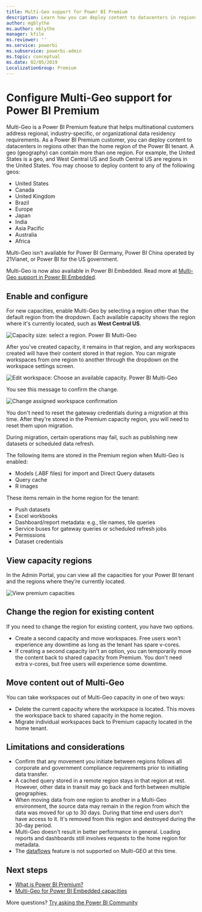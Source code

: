```yaml
---
title: Multi-Geo support for Power BI Premium
description: Learn how you can deploy content to datacenters in regions other than the home region of the Power BI tenant.  
author: mgblythe
ms.author: mblythe
manager: kfile
ms.reviewer: ''
ms.service: powerbi
ms.subservice: powerbi-admin
ms.topic: conceptual
ms.date: 02/05/2019
LocalizationGroup: Premium 
---
```


# Configure Multi-Geo support for Power BI Premium

Multi-Geo is a Power BI Premium feature that helps multinational customers address regional, industry-specific, or organizational data residency requirements. As a Power BI Premium customer, you can deploy content to datacenters in regions other than the home region of the Power BI tenant. A geo (geography) can contain more than one region. For example, the United States is a geo, and West Central US and South Central US are regions in the United States. You may choose to deploy content to any of the following geos:

- United States
- Canada
- United Kingdom
- Brazil
- Europe
- Japan
- India
- Asia Pacific
- Australia
- Africa

Multi-Geo isn't available for Power BI Germany, Power BI China operated by 21Vianet, or Power BI for the US government.

Multi-Geo is now also available in Power BI Embedded. Read more at [Multi-Geo support in Power BI Embedded](developer/embedded-multi-geo.md).

## Enable and configure

For new capacities, enable Multi-Geo by selecting a region other than the default region from the dropdown.  Each available capacity shows the region where it's currently located, such as **West Central US**.

![Capacity size: select a region. Power BI Multi-Geo](media/service-admin-premium-multi-geo/power-bi-multi-geo-capacity-size.png)

After you've created capacity, it remains in that region, and any workspaces created will have their content stored in that region. You can migrate workspaces from one region to another through the dropdown on the workspace settings screen.

![Edit workspace: Choose an available capacity. Power BI Multi-Geo](media/service-admin-premium-multi-geo/power-bi-multi-geo-edit-workspace.png)

You see this message to confirm the change.

![Change assigned workspace confirmation](media/service-admin-premium-multi-geo/power-bi-multi-geo-change-assigned-workspace-capacity.png)

You don't need to reset the gateway credentials during a migration at this time.  After they're stored in the Premium capacity region, you will need to reset them upon migration.

During migration, certain operations may fail, such as publishing new datasets or scheduled data refresh.  

The following items are stored in the Premium region when Multi-Geo is enabled:

- Models (.ABF files) for import and Direct Query datasets
- Query cache
- R images

These items remain in the home region for the tenant:

- Push datasets
- Excel workbooks
- Dashboard/report metadata: e.g., tile names, tile queries
- Service buses for gateway queries or scheduled refresh jobs
- Permissions
- Dataset credentials

## View capacity regions

In the Admin Portal, you can view all the capacities for your Power BI tenant and the regions where they’re currently located.

![View premium capacities](media/service-admin-premium-multi-geo/power-bi-multi-geo-premium-capacities.png) 

## Change the region for existing content

If you need to change the region for existing content, you have two options.

- Create a second capacity and move workspaces. Free users won't experience any downtime as long as the tenant has spare v-cores.
- If creating a second capacity isn't an option, you can temporarily move the content back to shared capacity from Premium. You don't need extra v-cores, but free users will experience some downtime.

## Move content out of Multi-Geo  

You can take workspaces out of Multi-Geo capacity in one of two ways:

- Delete the current capacity where the workspace is located.  This moves the workspace back to shared capacity in the home region.
- Migrate individual workspaces back to Premium capacity located in the home tenant.

## Limitations and considerations

- Confirm that any movement you initiate between regions follows all corporate and government compliance requirements prior to initiating data transfer.
- A cached query stored in a remote region stays in that region at rest. However, other data in transit may go back and forth between multiple geographies.
- When moving data from one region to another in a Multi-Geo environment, the source data may remain in the region from which the data was moved for up to 30 days. During that time end users don't have access to it. It's removed from this region and destroyed during the 30-day period.
- Multi-Geo doesn't result in better performance in general. Loading reports and dashboards still involves requests to the home region for metadata.
- The [dataflows](service-dataflows-overview.md) feature is not supported on Multi-GEO at this time.

## Next steps

- [What is Power BI Premium?](service-premium-what-is.md)
- [Multi-Geo for Power BI Embedded capacities](developer/embedded-multi-geo.md)

More questions? [Try asking the Power BI Community](http://community.powerbi.com/)
